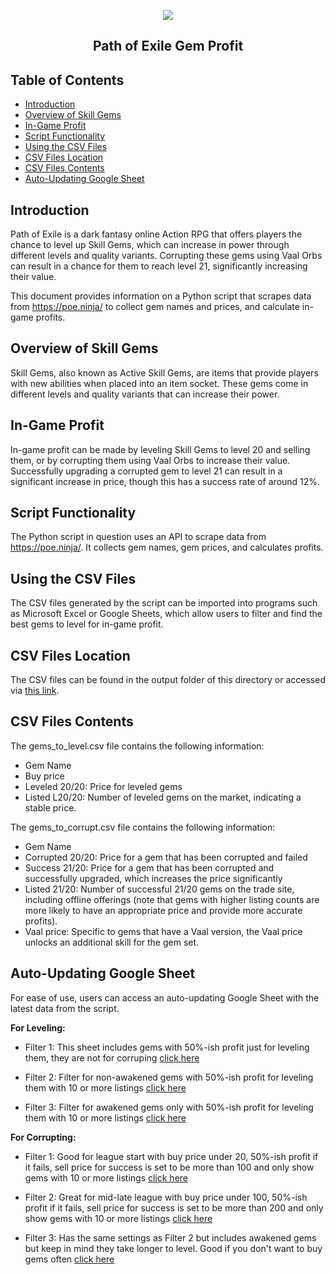 <p align=center>
    <a href="https://www.pathofexile.com/" title="Path of Exile Website">
      <img align="center" src="https://www.pathofexile.com/protected/image/layout/cruciblelogo.png?v=1680235310122&key=_T0JuTA0JCDHg7yjm-5TWw" />
    </a>
</p>

<h2 align="center">Path of Exile Gem Profit</h2>

## Table of Contents
- [Introduction](#introduction)
- [Overview of Skill Gems](#overview-of-skill-gems)
- [In-Game Profit](#in-game-profit)
- [Script Functionality](#script-functionality)
- [Using the CSV Files](#using-the-csv-files)
- [CSV Files Location](#csv-files-location)
- [CSV Files Contents](#csv-files-contents)
- [Auto-Updating Google Sheet](#auto-updating-google-sheet)

## Introduction
Path of Exile is a dark fantasy online Action RPG that offers players the chance to level up Skill Gems, which can increase in power through different levels and quality variants. Corrupting these gems using Vaal Orbs can result in a chance for them to reach level 21, significantly increasing their value.

This document provides information on a Python script that scrapes data from https://poe.ninja/ to collect gem names and prices, and calculate in-game profits.

## Overview of Skill Gems
Skill Gems, also known as Active Skill Gems, are items that provide players with new abilities when placed into an item socket. These gems come in different levels and quality variants that can increase their power. 

## In-Game Profit
In-game profit can be made by leveling Skill Gems to level 20 and selling them, or by corrupting them using Vaal Orbs to increase their value. Successfully upgrading a corrupted gem to level 21 can result in a significant increase in price, though this has a success rate of around 12%.

## Script Functionality
The Python script in question uses an API to scrape data from https://poe.ninja/. It collects gem names, gem prices, and calculates profits.

## Using the CSV Files
The CSV files generated by the script can be imported into programs such as Microsoft Excel or Google Sheets, which allow users to filter and find the best gems to level for in-game profit.

## CSV Files Location
The CSV files can be found in the output folder of this directory or accessed via [this link](https://github.com/Vyary/poe-gem-prices/blob/main/output/).

## CSV Files Contents
The gems_to_level.csv file contains the following information:
- Gem Name
- Buy price
- Leveled 20/20: Price for leveled gems
- Listed L20/20: Number of leveled gems on the market, indicating a stable price.

The gems_to_corrupt.csv file contains the following information:
- Gem Name
- Corrupted 20/20: Price for a gem that has been corrupted and failed
- Success 21/20: Price for a gem that has been corrupted and successfully upgraded, which increases the price significantly
- Listed 21/20: Number of successful 21/20 gems on the trade site, including offline offerings (note that gems with higher listing counts are more likely to have an appropriate price and provide more accurate profits).
- Vaal price: Specific to gems that have a Vaal version, the Vaal price unlocks an additional skill for the gem set.

## Auto-Updating Google Sheet
For ease of use, users can access an auto-updating Google Sheet with the latest data from the script.

**For Leveling:**
* Filter 1: This sheet includes gems with 50%-ish profit just for leveling them, they are not for corruping [click here](https://docs.google.com/spreadsheets/d/1qcYu22DIwEORUYuTJNnYnxS5ceQx8y6XJhVjBai_0lI/edit#gid=1128179025&fvid=2016462890)

* Filter 2: Filter for non-awakened gems with 50%-ish profit for leveling them with 10 or more listings [click here](https://docs.google.com/spreadsheets/d/1qcYu22DIwEORUYuTJNnYnxS5ceQx8y6XJhVjBai_0lI/edit#gid=1128179025&fvid=1198810126)

* Filter 3: Filter for awakened gems only with 50%-ish profit for leveling them with 10 or more listings [click here](https://docs.google.com/spreadsheets/d/1qcYu22DIwEORUYuTJNnYnxS5ceQx8y6XJhVjBai_0lI/edit#gid=1128179025&fvid=1744942205)


**For Corrupting:**
* Filter 1: Good for league start with buy price under 20, 50%-ish profit if it fails, sell price for success is set to be more than 100 and only show gems with 10 or more listings [click here](https://docs.google.com/spreadsheets/d/1qcYu22DIwEORUYuTJNnYnxS5ceQx8y6XJhVjBai_0lI/edit#gid=520131547&fvid=434671070)

* Filter 2: Great for mid-late league with buy price under 100, 50%-ish profit if it fails, sell price for success is set to be more than 200 and only show gems with 10 or more listings [click here](https://docs.google.com/spreadsheets/d/1qcYu22DIwEORUYuTJNnYnxS5ceQx8y6XJhVjBai_0lI/edit#gid=520131547&fvid=1816347774)

* Filter 3: Has the same settings as Filter 2 but includes awakened gems but keep in mind they take longer to level. Good if you don't want to buy gems often [click here](https://docs.google.com/spreadsheets/d/1qcYu22DIwEORUYuTJNnYnxS5ceQx8y6XJhVjBai_0lI/edit#gid=520131547&fvid=1324263742)
